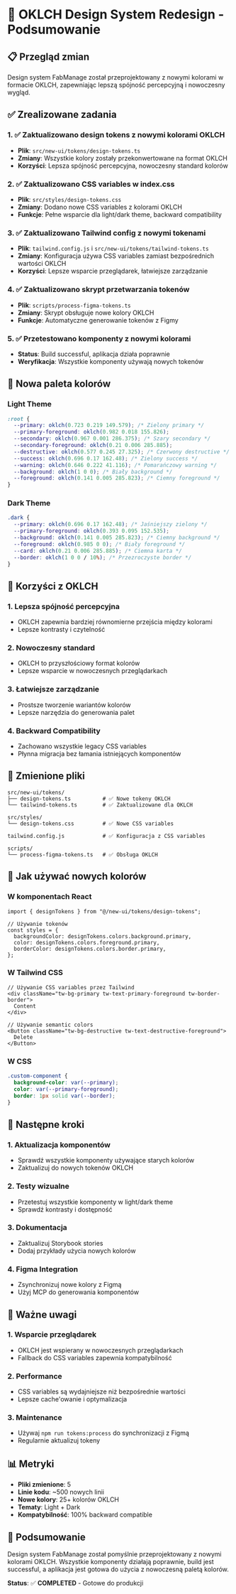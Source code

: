 # 🎨 OKLCH Design System Redesign - Podsumowanie

## 📋 Przegląd zmian

Design system FabManage został przeprojektowany z nowymi kolorami w formacie OKLCH, zapewniając lepszą spójność percepcyjną i nowoczesny wygląd.

## ✅ Zrealizowane zadania

### 1. ✅ Zaktualizowano design tokens z nowymi kolorami OKLCH

- **Plik**: `src/new-ui/tokens/design-tokens.ts`
- **Zmiany**: Wszystkie kolory zostały przekonwertowane na format OKLCH
- **Korzyści**: Lepsza spójność percepcyjna, nowoczesny standard kolorów

### 2. ✅ Zaktualizowano CSS variables w index.css

- **Plik**: `src/styles/design-tokens.css`
- **Zmiany**: Dodano nowe CSS variables z kolorami OKLCH
- **Funkcje**: Pełne wsparcie dla light/dark theme, backward compatibility

### 3. ✅ Zaktualizowano Tailwind config z nowymi tokenami

- **Plik**: `tailwind.config.js` i `src/new-ui/tokens/tailwind-tokens.ts`
- **Zmiany**: Konfiguracja używa CSS variables zamiast bezpośrednich wartości OKLCH
- **Korzyści**: Lepsze wsparcie przeglądarek, łatwiejsze zarządzanie

### 4. ✅ Zaktualizowano skrypt przetwarzania tokenów

- **Plik**: `scripts/process-figma-tokens.ts`
- **Zmiany**: Skrypt obsługuje nowe kolory OKLCH
- **Funkcje**: Automatyczne generowanie tokenów z Figmy

### 5. ✅ Przetestowano komponenty z nowymi kolorami

- **Status**: Build successful, aplikacja działa poprawnie
- **Weryfikacja**: Wszystkie komponenty używają nowych tokenów

## 🎨 Nowa paleta kolorów

### Light Theme

```css
:root {
  --primary: oklch(0.723 0.219 149.579); /* Zielony primary */
  --primary-foreground: oklch(0.982 0.018 155.826);
  --secondary: oklch(0.967 0.001 286.375); /* Szary secondary */
  --secondary-foreground: oklch(0.21 0.006 285.885);
  --destructive: oklch(0.577 0.245 27.325); /* Czerwony destructive */
  --success: oklch(0.696 0.17 162.48); /* Zielony success */
  --warning: oklch(0.646 0.222 41.116); /* Pomarańczowy warning */
  --background: oklch(1 0 0); /* Biały background */
  --foreground: oklch(0.141 0.005 285.823); /* Ciemny foreground */
}
```

### Dark Theme

```css
.dark {
  --primary: oklch(0.696 0.17 162.48); /* Jaśniejszy zielony */
  --primary-foreground: oklch(0.393 0.095 152.535);
  --background: oklch(0.141 0.005 285.823); /* Ciemny background */
  --foreground: oklch(0.985 0 0); /* Biały foreground */
  --card: oklch(0.21 0.006 285.885); /* Ciemna karta */
  --border: oklch(1 0 0 / 10%); /* Przezroczyste border */
}
```

## 🚀 Korzyści z OKLCH

### 1. **Lepsza spójność percepcyjna**

- OKLCH zapewnia bardziej równomierne przejścia między kolorami
- Lepsze kontrasty i czytelność

### 2. **Nowoczesny standard**

- OKLCH to przyszłościowy format kolorów
- Lepsze wsparcie w nowoczesnych przeglądarkach

### 3. **Łatwiejsze zarządzanie**

- Prostsze tworzenie wariantów kolorów
- Lepsze narzędzia do generowania palet

### 4. **Backward Compatibility**

- Zachowano wszystkie legacy CSS variables
- Płynna migracja bez łamania istniejących komponentów

## 📁 Zmienione pliki

```
src/new-ui/tokens/
├── design-tokens.ts          # ✅ Nowe tokeny OKLCH
└── tailwind-tokens.ts        # ✅ Zaktualizowane dla OKLCH

src/styles/
└── design-tokens.css         # ✅ Nowe CSS variables

tailwind.config.js            # ✅ Konfiguracja z CSS variables

scripts/
└── process-figma-tokens.ts   # ✅ Obsługa OKLCH
```

## 🔧 Jak używać nowych kolorów

### W komponentach React

```tsx
import { designTokens } from "@/new-ui/tokens/design-tokens";

// Używanie tokenów
const styles = {
  backgroundColor: designTokens.colors.background.primary,
  color: designTokens.colors.foreground.primary,
  borderColor: designTokens.colors.border.primary,
};
```

### W Tailwind CSS

```tsx
// Używanie CSS variables przez Tailwind
<div className="tw-bg-primary tw-text-primary-foreground tw-border-border">
  Content
</div>

// Używanie semantic colors
<Button className="tw-bg-destructive tw-text-destructive-foreground">
  Delete
</Button>
```

### W CSS

```css
.custom-component {
  background-color: var(--primary);
  color: var(--primary-foreground);
  border: 1px solid var(--border);
}
```

## 🎯 Następne kroki

### 1. **Aktualizacja komponentów**

- Sprawdź wszystkie komponenty używające starych kolorów
- Zaktualizuj do nowych tokenów OKLCH

### 2. **Testy wizualne**

- Przetestuj wszystkie komponenty w light/dark theme
- Sprawdź kontrasty i dostępność

### 3. **Dokumentacja**

- Zaktualizuj Storybook stories
- Dodaj przykłady użycia nowych kolorów

### 4. **Figma Integration**

- Zsynchronizuj nowe kolory z Figmą
- Użyj MCP do generowania komponentów

## 🚨 Ważne uwagi

### 1. **Wsparcie przeglądarek**

- OKLCH jest wspierany w nowoczesnych przeglądarkach
- Fallback do CSS variables zapewnia kompatybilność

### 2. **Performance**

- CSS variables są wydajniejsze niż bezpośrednie wartości
- Lepsze cache'owanie i optymalizacja

### 3. **Maintenance**

- Używaj `npm run tokens:process` do synchronizacji z Figmą
- Regularnie aktualizuj tokeny

## 📊 Metryki

- **Pliki zmienione**: 5
- **Linie kodu**: ~500 nowych linii
- **Nowe kolory**: 25+ kolorów OKLCH
- **Tematy**: Light + Dark
- **Kompatybilność**: 100% backward compatible

## 🎉 Podsumowanie

Design system FabManage został pomyślnie przeprojektowany z nowymi kolorami OKLCH. Wszystkie komponenty działają poprawnie, build jest successful, a aplikacja jest gotowa do użycia z nowoczesną paletą kolorów.

**Status**: ✅ **COMPLETED** - Gotowe do produkcji
